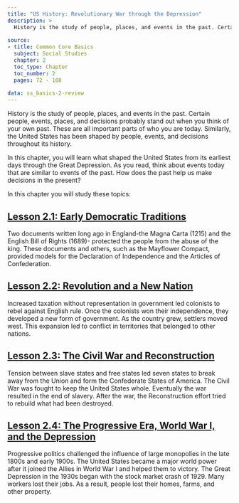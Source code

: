 ```yaml
---
title: "US History: Revolutionary War through the Depression"
description: >
  History is the study of people, places, and events in the past. Certain people, events, places, and decisions probably stand out when you think of your own past. These are all important parts of who you are today. Similarly, the United States has been shaped by people, events, and decisions throughout its history.
  
source:
- title: Common Core Basics
  subject: Social Studies
  chapter: 2
  toc_type: Chapter
  toc_number: 2
  pages: 72 - 108
  
data: ss_basics-2-review
---
```

History is the study of people, places, and events in the past. Certain people, events, places, and decisions probably stand out when you think of your own past. These are all important parts of who you are today. Similarly, the United States has been shaped by people, events, and decisions throughout its history.

In this chapter, you will learn what shaped the United States from its earliest days through the Great Depression. As you read, think about events today that are similar to events of the past. How does the past help us make decisions in the present?

In this chapter you will study these topics:

## [Lesson 2.1: Early Democratic Traditions](lesson-2.1)

Two documents written long ago in England-the Magna Carta (1215) and the English Bill of Rights (1689)- protected the people from the abuse of the king. These documents and others, such as the Mayflower Compact, provided models for the Declaration of Independence and the Articles of Confederation.

## [Lesson 2.2: Revolution and a New Nation](lesson-2.2)

Increased taxation without representation in government led colonists to rebel against English rule. Once the colonists won their independence, they developed a new form of government. As the country grew, settlers moved west. This expansion led to conflict in territories that belonged to other nations.

## [Lesson 2.3: The Civil War and Reconstruction](lesson-2.3)

Tension between slave states and free states led seven states to break away from the Union and form the Confederate States of America. The Civil War was fought to keep the United States whole. Eventually the war resulted in the end of slavery. After the war, the Reconstruction effort tried to rebuild what had been destroyed.

## [Lesson 2.4: The Progressive Era, World War I, and the Depression](lesson-2.4)

Progressive politics challenged the influence of large monopolies in the late 1800s and early 1900s. The United States became a major world power after it joined the Allies in World War I and helped them to victory. The Great Depression in the 1930s began with the stock market crash of 1929. Many workers lost their jobs. As a result, people lost their homes, farms, and other property.